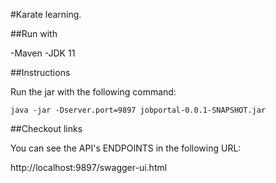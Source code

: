 #Karate learning.

##Run with

-Maven
-JDK 11

##Instructions

Run the jar with the following command:


```
java -jar -Dserver.port=9897 jobportal-0.0.1-SNAPSHOT.jar
```

##Checkout links

You can see the API's ENDPOINTS in the following URL:

http://localhost:9897/swagger-ui.html